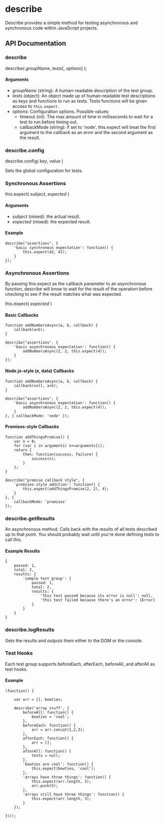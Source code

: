 # describe

Describe provides a simple method for testing asynchronous and synchronous
code within JavaScript projects.

## API Documentation

### describe

describe( *groupName*, *tests*[, *options*] );

#### Arguments

- *groupName* (string): A human-readable description of the test group.
- *tests* (object): An object made up of human-readable test descriptions as 
keys and functions to run as tests.  Tests functions will be given access to
`this.expect`.
- *options*: Configuration options.  Possible values:
	- timeout (int): The max amount of time in milliseconds to wait for a test 
to run before timing out.
	- callbackMode (string): if set to 'node', this.expect will treat the first
argument to the callback as an error and the second argument as the result.

### describe.config

describe.config( *key*, *value* )

Sets the global configuration for tests.

### Synchronous Assertions

this.expect( *subject*, *expected* )

#### Arguments

- *subject* (mixed): the actual result.
- *expected* (mixed): the expected result.

#### Example

	describe("assertions", {
		'basic synchronous expectation': function() {
			this.expect(42, 42);
		}
	});

### Asynchronous Assertions

By passing this.expect as the callback parameter to an asynchronous function,
describe will know to wait for the result of the operation before checking to
see if the result matches what was expected.

this.expect( *expected* )

#### Basic Callbacks

	function addNumbersAsync(a, b, callback) {
		callback(a+b);
	}

	describe("assertions", {
		'basic asynchronous expectation': function() {
			addNumbersAsync(2, 2, this.expect(4));
		}
	});

#### Node.js-style (e, data) Callbacks

	function addNumbersAsync(a, b, callback) {
		callback(null, a+b);
	}

	describe("assertions", {
		'basic asynchronous expectation': function() {
			addNumbersAsync(2, 2, this.expect(4));
		}
	}, { callbackMode: 'node' });

#### Promises-style Callbacks

	function addThingsPromise() {
		var n = 0;
		for (var i in arguments) n+=arguments[i];
		return {
			then: function(success, failure) {
				success(n);
			}
		};
	}

	describe("promise callback style", {
		'promises-style addition': function() {
			this.expect(addThingsPromise(2, 2), 4);
		}
	}, {
		callbackMode: 'promises'
	});

### describe.getResults

An asynchronous method.  Calls back with the results of all tests described up
to that point.  You should probably wait until you're done defining tests to
call this.

#### Example Results

	{ 
		passed: 1,
		total: 2,
		results: {
			'sample test group': {
				passed: 1,
				total: 2,
				results: {
					'this test passed because its error is null': null,
					'this test failed because there's an error': [Error]
				}
			}
		}
	}

### describe.logResults

Gets the results and outputs them either to the DOM or the console.

### Test Hooks

Each test group supports beforeEach, afterEach, beforeAll, and afterAll as
test hooks.

#### Example

	(function() {

		var arr = [], bowties;

		describe('array stuff', {
			beforeAll: function() {
				bowties = 'cool';
			},
			beforeEach: function() {
				arr = arr.concat(1,2,3);
			},
			afterEach: function() {
				arr = [];
			},
			afterAll: function() {
				tests = null;
			},
			'bowties are cool': function() {
				this.expect(bowties, 'cool');
			},
			'arrays have three things': function() {
				this.expect(arr.length, 3);
				arr.push(5);
			},
			'arrays still have three things': function() {
				this.expect(arr.length, 3);
			}
		});

	}());